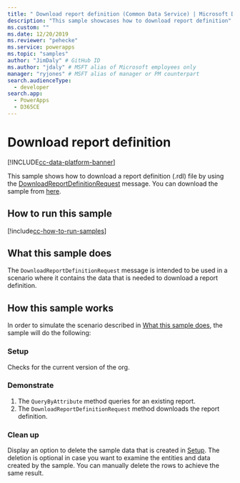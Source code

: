 ```yaml
---
title: " Download report definition (Common Data Service) | Microsoft Docs" # Intent and product brand in a unique string of 43-59 chars including spaces
description: "This sample showcases how to download report definition" # 115-145 characters including spaces. This abstract displays in the search result.
ms.custom: ""
ms.date: 12/20/2019
ms.reviewer: "pehecke"
ms.service: powerapps
ms.topic: "samples"
author: "JimDaly" # GitHub ID
ms.author: "jdaly" # MSFT alias of Microsoft employees only
manager: "ryjones" # MSFT alias of manager or PM counterpart
search.audienceType: 
  - developer
search.app: 
  - PowerApps
  - D365CE
---
```



# Download report definition

[!INCLUDE[cc-data-platform-banner](../../../../includes/cc-data-platform-banner.md)]

This sample shows how to download a report definition (.rdl) file by using the [DownloadReportDefinitionRequest](https://docs.microsoft.com/dotnet/api/microsoft.crm.sdk.messages.downloadreportdefinitionrequest?view=dynamics-general-ce-9) message. You can download the sample from [here](https://github.com/microsoft/PowerApps-Samples/tree/master/cds/orgsvc/C%23/DownloadReportDefinition).

## How to run this sample

[!include[cc-how-to-run-samples](../../includes/cc-how-to-run-samples.md)]

## What this sample does

The `DownloadReportDefinitionRequest` message is intended to be used in a scenario where it contains the data that is needed to download a report definition.

## How this sample works

In order to simulate the scenario described in [What this sample does](#what-this-sample-does), the sample will do the following:

### Setup

Checks for the current version of the org.

### Demonstrate

1. The `QueryByAttribute` method  queries for an existing report.
2. The `DownloadReportDefinitionRequest` method downloads  the report definition.

### Clean up

Display an option to delete the sample data that is created in [Setup](#setup). The deletion is optional in case you want to examine the entities and data created by the sample. You can manually delete the rows to achieve the same result.